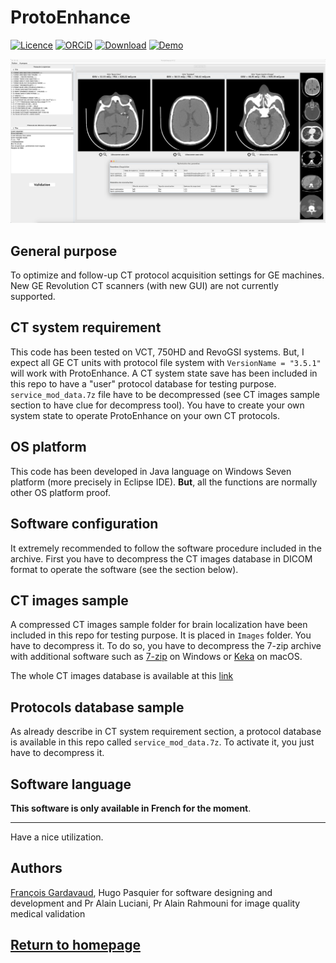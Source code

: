 # ProtoEnhance
[![Licence](https://img.shields.io/badge/license-GNU__GPLv3-yellow)](http://choosealicense.com/licenses/gpl-3.0/)
[![ORCiD](https://img.shields.io/badge/ORCID-0000--0001--9767--3241-green)](http://orcid.org/0000-0001-9767-3241) 
[![Download](https://img.shields.io/badge/ProtoEnhance-Download-red)](https://github.com/fgardavaud/ProtoEnhance/releases/download/v1.0/ProtoEnhance.zip)
[![Demo](https://img.shields.io/badge/Demo-Access-red)](http://www.canalc2.tv/video/12757)


[![](screenshot.png)](https://github.com/fgardavaud/ProtoEnhance/releases/download/v1.0/ProtoEnhance.zip)

## General purpose
To optimize and follow-up CT protocol acquisition settings for GE machines.
New GE Revolution CT scanners (with new GUI) are not currently supported.


## CT system requirement
This code has been tested on VCT, 750HD and RevoGSI systems. But, I expect all GE CT units with protocol file system with `VersionName = "3.5.1"` will work with ProtoEnhance.
A CT system state save has been included in this repo to have a "user" protocol database for testing purpose. `service_mod_data.7z` file have to be decompressed (see CT images sample section to have clue for decompress tool).
You have to create your own system state to operate ProtoEnhance on your own CT protocols.

## OS platform

This code has been developed in Java language on Windows Seven platform (more precisely in Eclipse IDE).
**But**, all the functions are normally other OS platform proof. 

## Software configuration

It extremely recommended to follow the software procedure included in the archive. First you have to decompress the CT images database in DICOM format to operate the software (see the section below).

## CT images sample

A compressed CT images sample folder for brain localization have been included in this repo for testing purpose. It is placed in `Images` folder. You have to decompress it. To do so, you have to decompress the 7-zip archive with additional software such as [7-zip](https://www.7-zip.org) on Windows or [Keka](https://www.keka.io/en/) on macOS.

The whole CT images database is available at this [link](https://drive.google.com/file/d/1gHHRTv2LkE8c3-3aNpRTc2L9JnsLl4Ud/view?usp=sharing)

## Protocols database sample

As already describe in CT system requirement section, a protocol database is available in this repo called `service_mod_data.7z`. To activate it, you just have to decompress it.

## Software language

**This software is only available in French for the moment**. 

-----

Have a nice utilization.

## Authors

[François Gardavaud](https://fgardavaud.github.io/), Hugo Pasquier for software designing and development and Pr Alain Luciani, Pr Alain Rahmouni for image quality medical validation

## [Return to homepage](https://fgardavaud.github.io/)


